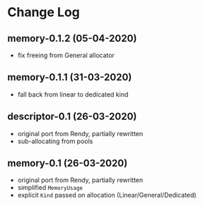 # Change Log

## memory-0.1.2 (05-04-2020)
  - fix freeing from General allocator

## memory-0.1.1 (31-03-2020)
  - fall back from linear to dedicated kind

## descriptor-0.1 (26-03-2020)
  - original port from Rendy, partially rewritten
  - sub-allocating from pools

## memory-0.1 (26-03-2020)
  - original port from Rendy, partially rewritten
  - simplified `MemoryUsage`
  - explicit `Kind` passed on allocation (Linear/General/Dedicated)
